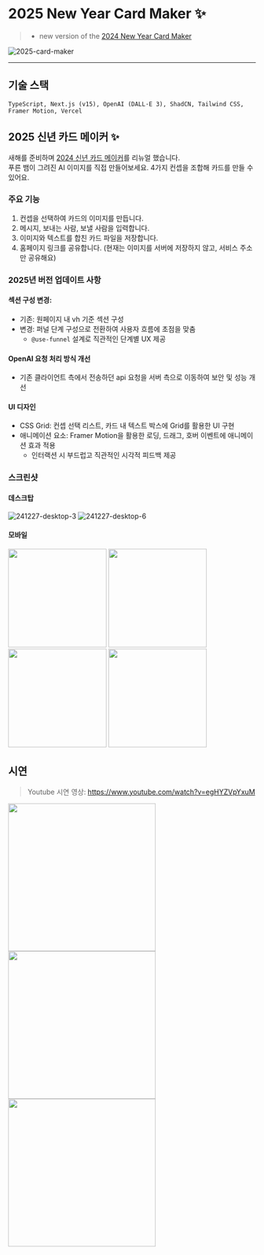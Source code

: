 # 2025 New Year Card Maker ✨

>- new version of the [2024 New Year Card Maker](https://github.com/dusunax/2024-new-year)

![2025-card-maker](https://github.com/user-attachments/assets/a0c45d27-928e-4b39-bd3e-c961ee315d3b)

---

## 기술 스택
```
TypeScript, Next.js (v15), OpenAI (DALL·E 3), ShadCN, Tailwind CSS, Framer Motion, Vercel
```

## 2025 신년 카드 메이커 ✨

새해를 준비하며 [2024 신년 카드 메이커](https://github.com/dusunax/2024-new-year)를 리뉴얼 했습니다.  
푸른 뱀이 그려진 AI 이미지를 직접 만들어보세요. 4가지 컨셉을 조합해 카드를 만들 수 있어요.

### 주요 기능

1. 컨셉을 선택하여 카드의 이미지를 만듭니다.
2. 메시지, 보내는 사람, 보낼 사람을 입력합니다.
3. 이미지와 텍스트를 합친 카드 파일을 저장합니다.
4. 홈페이지 링크를 공유합니다. (현재는 이미지를 서버에 저장하지 않고, 서비스 주소만 공유해요)

### 2025년 버전 업데이트 사항

#### 섹션 구성 변경:
- 기존: 원페이지 내 vh 기준 섹션 구성
- 변경: 퍼널 단계 구성으로 전환하여 사용자 흐름에 초점을 맞춤
  - `@use-funnel` 설계로 직관적인 단계별 UX 제공

#### OpenAI 요청 처리 방식 개선
- 기존 클라이언트 측에서 전송하던 api 요청을 서버 측으로 이동하여 보안 및 성능 개선

#### UI 디자인
- CSS Grid: 컨셉 선택 리스트, 카드 내 텍스트 박스에 Grid를 활용한 UI 구현
- 애니메이션 요소: Framer Motion을 활용한 로딩, 드래그, 호버 이벤트에 애니메이션 효과 적용
  - 인터랙션 시 부드럽고 직관적인 시각적 피드백 제공

### 스크린샷

#### 데스크탑
![241227-desktop-3](https://github.com/user-attachments/assets/ab17dd71-a2ee-4316-8182-d3d9198a500a)
![241227-desktop-6](https://github.com/user-attachments/assets/e1714e88-8f89-4145-929c-3543bf70cb9c)

#### 모바일
<img src="https://github.com/user-attachments/assets/43502433-cd4d-4658-b9b1-a5d223cda9cb" width="200" />
<img src="https://github.com/user-attachments/assets/11e45d47-c6ca-43ad-b76f-287f75a5b028" width="200" />
<img src="https://github.com/user-attachments/assets/528b13ff-f0f2-45cf-bdac-5e42cb9bff9c" width="200" />
<img src="https://github.com/user-attachments/assets/9905bce5-0029-4650-925b-7554e27a703a" width="200" />

## 시연

> Youtube 시연 영상: https://www.youtube.com/watch?v=egHYZVpYxuM

<img src="https://github.com/user-attachments/assets/186520f3-fe4c-4381-bc1e-e40009865e5e" width="300" />
<img src="https://github.com/user-attachments/assets/0017ce48-a595-4589-a0f2-2164fd0f8fe3" width="300" />
<img src="https://github.com/user-attachments/assets/7a1a6f70-1070-4000-9f07-a105dc5fa360" width="300" />
